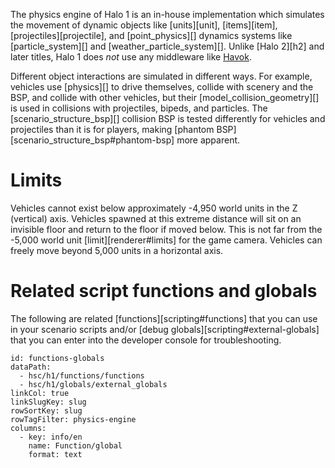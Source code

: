 The physics engine of Halo 1 is an in-house implementation which simulates the movement of dynamic objects like [units][unit], [items][item], [projectiles][projectile], and [point_physics][] dynamics systems like [particle_system][] and [weather_particle_system][]. Unlike [Halo 2][h2] and later titles, Halo 1 does _not_ use any middleware like [Havok][].

Different object interactions are simulated in different ways. For example, vehicles use [physics][] to drive themselves, collide with scenery and the BSP, and collide with other vehicles, but their [model_collision_geometry][] is used in collisions with projectiles, bipeds, and particles. The [scenario_structure_bsp][] collision BSP is tested differently for vehicles and projectiles than it is for players, making [phantom BSP][scenario_structure_bsp#phantom-bsp] more apparent.

[havok]: https://en.wikipedia.org/wiki/Havok_%28software%29

# Limits
Vehicles cannot exist below approximately -4,950 world units in the Z (vertical) axis. Vehicles spawned at this extreme distance will sit on an invisible floor and return to the floor if moved below. This is not far from the -5,000 world unit [limit][renderer#limits] for the game camera. Vehicles can freely move beyond 5,000 units in a horizontal axis.

# Related script functions and globals
The following are related [functions][scripting#functions] that you can use in your scenario scripts and/or [debug globals][scripting#external-globals] that you can enter into the developer console for troubleshooting.

```.table
id: functions-globals
dataPath:
  - hsc/h1/functions/functions
  - hsc/h1/globals/external_globals
linkCol: true
linkSlugKey: slug
rowSortKey: slug
rowTagFilter: physics-engine
columns:
  - key: info/en
    name: Function/global
    format: text
```
